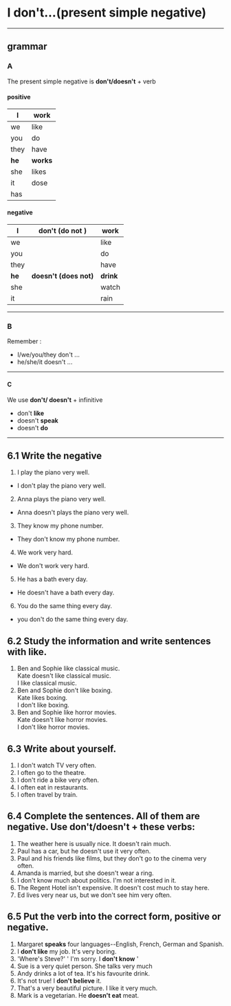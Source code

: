 # I don't...(present simple negative)
---
## grammar
### A
The present simple negative is **don't/doesn't** + verb

#### positive
I | work
-|-
we | like
you | do
they | have
**he** | **works**
she | likes
it | dose
 | has

#### negative
I | don't (do not ) | work
-|-|-
we | | like
you | | do
they | | have
**he** | **doesn't (does not)** | **drink**
she | | watch
it | | rain

---
### B
Remember :
* I/we/you/they don't ...
* he/she/it doesn't ...

---
#### C
We use **don't/ doesn't** + infinitive
* don't **like**
* doesn't **speak**
* doesn't **do**

---
## 6.1 Write the negative
1. I play the piano very well.
  * I don't play the piano very well.
2. Anna plays the piano very well.
  * Anna doesn't plays the piano very well.
3. They know my phone number.
  * They don't know my phone number.
4. We work very hard.
  * We don't work very hard.
5. He has a bath every day.
  * He doesn't have a bath every day.
6. You do the same thing every day.
  * you don't do the same thing every day.

## 6.2 Study the information and write sentences with like.
1. Ben and Sophie like classical music.  
Kate doesn't like classical music.  
I like classical music.
2. Ben and Sophie don't like boxing.  
Kate likes boxing.  
I don't like boxing.  
3. Ben and Sophie like horror movies.  
Kate doesn't like horror movies.  
I don't like horror movies.  

## 6.3 Write about yourself.
1. I don't watch TV very often.
2. I often go to the theatre.
3. I don't ride a bike very often.
4. I often eat in restaurants.
5. I often travel by train.

## 6.4 Complete the sentences. All of them are negative. Use don't/doesn't + these verbs:
1. The weather here is usually nice. It doesn't rain much.
2. Paul has a car, but he doesn't use it very often.
3. Paul and his friends like films, but they don't go to the cinema very often.
4. Amanda is married, but she doesn't wear a ring.
5. I don't know much about politics. I'm not interested in it.
6. The Regent Hotel isn't expensive. It doesn't cost  much to stay here.
7. Ed lives very near us, but we don't see him very often.

## 6.5 Put the verb into the correct form, positive or negative.
1. Margaret **speaks** four languages--English, French, German and Spanish.
2. I **don't like** my job. It's very boring.
3. 'Where's Steve?' ' I'm sorry. I **don't know** '
4. Sue is a very quiet person. She talks very much
5. Andy drinks a lot of tea. It's his favourite drink.
6. It's not true! I **don't believe** it.
7. That's a very beautiful picture. I like it very much.
8. Mark is a vegetarian. He **doesn't eat** meat.
